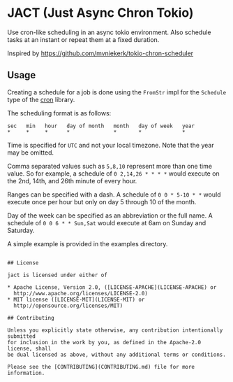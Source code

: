 # JACT (Just Async Chron Tokio)

Use cron-like scheduling in an async tokio environment.
Also schedule tasks at an instant or repeat them at a fixed duration.

Inspired by https://github.com/mvniekerk/tokio-chron-scheduler

## Usage

Creating a schedule for a job is done using the `FromStr` impl for the
`Schedule` type of the [cron](https://github.com/zslayton/cron) library.

The scheduling format is as follows:

```text
sec   min   hour   day of month   month   day of week   year
*     *     *      *              *       *             *
```

Time is specified for `UTC` and not your local timezone. Note that the year may
be omitted.

Comma separated values such as `5,8,10` represent more than one time value. So
for example, a schedule of `0 2,14,26 * * * *` would execute on the 2nd, 14th,
and 26th minute of every hour.

Ranges can be specified with a dash. A schedule of `0 0 * 5-10 * *` would
execute once per hour but only on day 5 through 10 of the month.

Day of the week can be specified as an abbreviation or the full name. A
schedule of `0 0 6 * * Sun,Sat` would execute at 6am on Sunday and Saturday.

A simple example is provided in the examples directory.

```

## License

jact is licensed under either of

* Apache License, Version 2.0, ([LICENSE-APACHE](LICENSE-APACHE) or
  http://www.apache.org/licenses/LICENSE-2.0)
* MIT license ([LICENSE-MIT](LICENSE-MIT) or
  http://opensource.org/licenses/MIT)

## Contributing

Unless you explicitly state otherwise, any contribution intentionally submitted
for inclusion in the work by you, as defined in the Apache-2.0 license, shall
be dual licensed as above, without any additional terms or conditions.

Please see the [CONTRIBUTING](CONTRIBUTING.md) file for more information.
